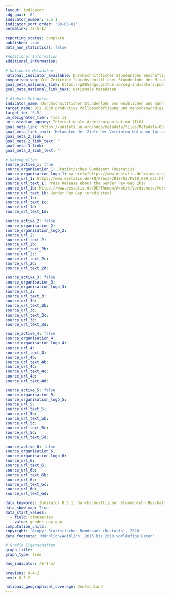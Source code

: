 ```yaml
---
layout: indicator
sdg_goal: '8'
indicator_number: 8.5.1
indicator_sort_order: '08-05-01'
permalink: /8-5-1/

reporting_status: complete
published: true
data_non_statistical: false

#Additional Information
additional_information: 

# Nationale Metadaten
national_indicator_available: Durchschnittlicher Stundenlohn Beschäftigter <br> Verdienstabstand
comparison_sdg: Die Zeitreihe "durchschnittlicher Stundenlohn der Mitarbeiter" entspricht der internationalen Metadatenbeschreibung. Das geschlechtsspezifische Lohngefälle wird auch in den Metadaten erwähnt
goal_meta_national_link: https://g205sdgs.github.io/sdg-indicators/public/MetaDe/8.5.1.pdf
goal_meta_national_link_text: Nationale Metadaten

# Globale Metadaten
indicator_name: Durchschnittlicher Stundenlohn von weiblichen und männlichen Beschäftigten, nach Beruf, Alter und Menschen mit Behinderungen
target_name: Bis 2030 produktive Vollbeschäftigung und menschenwürdige Arbeit für alle Frauen und Männer, einschließlich junger Menschen und Menschen mit Behinderungen, sowie gleiches Entgelt für gleichwertige Arbeit erreichen
target_id: '8.5'
un_designated_tier: Tier II
un_custodian_agency: Internationale Arbeitsorganisation (ILO)
goal_meta_link: https://unstats.un.org/sdgs/metadata/files/Metadata-08-05-01.pdf
goal_meta_link_text: 'Metadaten der Ziele der Vereinten Nationen für nachhaltige Entwicklung'
goal_meta_2_link: 
goal_meta_2_link_text: ''
goal_meta_3_link: 
goal_meta_3_link_text: ''

# Datenquellen
source_active_1: true
source_organisation_1: Statistisches Bundesamt (Destatis)
source_organisation_logo_1: <a href="https://www.destatis.de"><img src="https://g205sdgs.github.io/sdg-indicators/public/logos/destatis.png" alt="Logo destatis" /></a>
source_url_1: https://www.destatis.de/EN/Press/2018/03/PE18_099_621.html
source_url_text_1: Press Release about the Gender Pay Gap 2017
source_url_1b: https://www.destatis.de/DE/Themen/Arbeit/Verdienste/Verdienste-Verdienstunterschiede/_inhalt.html
source_url_text_1b: Gender Pay Gap (unadjusted)
source_url_1c: 
source_url_text_1c: 
source_url_1d: 
source_url_text_1d: 

source_active_2: false
source_organisation_2: 
source_organisation_logo_2: 
source_url_2: 
source_url_text_2: 
source_url_2b: 
source_url_text_2b: 
source_url_2c: 
source_url_text_2c: 
source_url_2d: 
source_url_text_2d: 

source_active_3: false
source_organisation_3: 
source_organisation_logo_3: 
source_url_3: 
source_url_text_3: 
source_url_3b: 
source_url_text_3b: 
source_url_3c: 
source_url_text_3c: 
source_url_3d: 
source_url_text_3d: 

source_active_4: false
source_organisation_4: 
source_organisation_logo_4: 
source_url_4: 
source_url_text_4: 
source_url_4b: 
source_url_text_4b: 
source_url_4c: 
source_url_text_4c: 
source_url_4d: 
source_url_text_4d: 

source_active_5: false
source_organisation_5: 
source_organisation_logo_5: 
source_url_5: 
source_url_text_5: 
source_url_5b: 
source_url_text_5b: 
source_url_5c: 
source_url_text_5c: 
source_url_5d: 
source_url_text_5d: 

source_active_6: false
source_organisation_6: 
source_organisation_logo_6: 
source_url_6: 
source_url_text_6: 
source_url_6b: 
source_url_text_6b: 
source_url_6c: 
source_url_text_6c: 
source_url_6d: 
source_url_text_6d: 

data_keywords: Indikator 8.5.1, Durchschnittlicher Stundenlohn Beschäftigter, Verdienstabstand, Internationale Arbeitsorganisation (ILO)
data_show_map: True
data_start_values: 
  - field: timeseries
    value: gender pay gap
computation_units: 
copyright: '&copy; Statistisches Bundesamt (Destatis), 2020'
data_footnote: 'Männlich/Weiblich: 2015 bis 2018 vorläufige Daten'

# Grafik Eigenschaften
graph_title: 
graph_type: line

dns_indicator: /5-1-a/

previous: 8-4-2
next: 8-5-2

national_geographical_coverage: Deutschland
---
```


